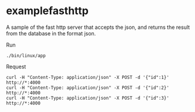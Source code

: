 # examplefasthttp

A sample of the fast http server that accepts the json, and returns the result from the database in the format json.

Run

    ./bin/linux/app

Request

    curl -H "Content-Type: application/json" -X POST -d '{"id":1}' http://*:4000
    curl -H "Content-Type: application/json" -X POST -d '{"id":2}' http://*:4000
    curl -H "Content-Type: application/json" -X POST -d '{"id":3}' http://*:4000
